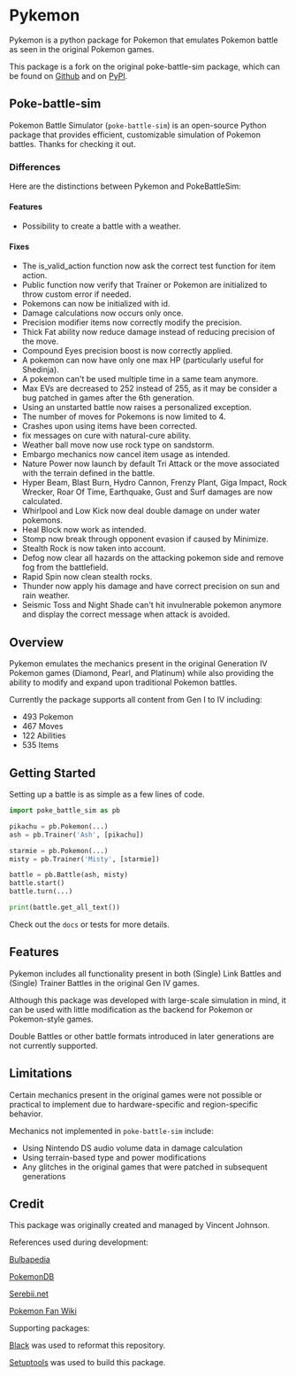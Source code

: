 # Pykemon

Pykemon is a python package for Pokemon that emulates Pokemon battle as seen in the original Pokemon games.

This package is a fork on the original poke-battle-sim package, which can be found on [Github](https://github.com/hiimvincent/poke-battle-sim) and on [PyPI](https://pypi.org/project/poke-battle-sim/).

## Poke-battle-sim

Pokemon Battle Simulator (```poke-battle-sim```) is an open-source Python package that provides efficient, customizable simulation of Pokemon battles. Thanks for checking it out.

### Differences

Here are the distinctions between Pykemon and PokeBattleSim:

#### Features
- Possibility to create a battle with a weather.

#### Fixes
- The is_valid_action function now ask the correct test function for item action.
- Public function now verify that Trainer or Pokemon are initialized to throw custom error if needed.
- Pokemons can now be initialized with id.
- Damage calculations now occurs only once.
- Precision modifier items now correctly modify the precision.
- Thick Fat ability now reduce damage instead of reducing precision of the move.
- Compound Eyes precision boost is now correctly applied.
- A pokemon can now have only one max HP (particularly useful for Shedinja).
- A pokemon can't be used multiple time in a same team anymore.
- Max EVs are decreased to 252 instead of 255, as it may be consider a bug patched in games after the 6th generation.
- Using an unstarted battle now raises a personalized exception.
- The number of moves for Pokemons is now limited to 4.
- Crashes upon using items have been corrected.
- fix messages on cure with natural-cure ability.
- Weather ball move now use rock type on sandstorm.
- Embargo mechanics now cancel item usage as intended.
- Nature Power now launch by default Tri Attack or the move associated with the terrain defined in the battle.
- Hyper Beam, Blast Burn, Hydro Cannon, Frenzy Plant, Giga Impact, Rock Wrecker, Roar Of Time, Earthquake, Gust and Surf damages are now calculated.
- Whirlpool and Low Kick now deal double damage on under water pokemons.
- Heal Block now work as intended.
- Stomp now break through opponent evasion if caused by Minimize.
- Stealth Rock is now taken into account.
- Defog now clear all hazards on the attacking pokemon side and remove fog from the battlefield.
- Rapid Spin now clean stealth rocks.
- Thunder now apply his damage and have correct precision on sun and rain weather.
- Seismic Toss and Night Shade can't hit invulnerable pokemon anymore and display the correct message when attack is avoided.

## Overview

Pykemon emulates the mechanics present in the original Generation IV Pokemon games (Diamond, Pearl, and Platinum) while also providing the ability to modify and expand upon traditional Pokemon battles.

Currently the package supports all content from Gen I to IV including:

- 493 Pokemon
- 467 Moves
- 122 Abilities
- 535 Items

## Getting Started

Setting up a battle is as simple as a few lines of code.

```python
import poke_battle_sim as pb

pikachu = pb.Pokemon(...)
ash = pb.Trainer('Ash', [pikachu])

starmie = pb.Pokemon(...)
misty = pb.Trainer('Misty', [starmie])

battle = pb.Battle(ash, misty)
battle.start()
battle.turn(...)

print(battle.get_all_text())
```

Check out the ```docs``` or tests for more details.

## Features

Pykemon includes all functionality present in both (Single) Link Battles and (Single) Trainer Battles in the original Gen IV games.

Although this package was developed with large-scale simulation in mind, it can be used with little modification as the backend for Pokemon or Pokemon-style games.

Double Battles or other battle formats introduced in later generations are not currently supported.

## Limitations

Certain mechanics present in the original games were not possible or practical to implement due to hardware-specific and region-specific behavior.

Mechanics not implemented in ```poke-battle-sim``` include:

- Using Nintendo DS audio volume data in damage calculation
- Using terrain-based type and power modifications
- Any glitches in the original games that were patched in subsequent generations

## Credit

This package was originally created and managed by Vincent Johnson.

References used during development:

[Bulbapedia](https://bulbapedia.bulbagarden.net/wiki/Main_Page)

[PokemonDB](https://pokemondb.net/)

[Serebii.net](https://serebii.net/)

[Pokemon Fan Wiki](https://pokemon.fandom.com/wiki/Pok%C3%A9mon_Wiki)

Supporting packages:

[Black](https://github.com/psf/black) was used to reformat this repository.

[Setuptools](https://github.com/pypa/setuptools) was used to build this package. 


